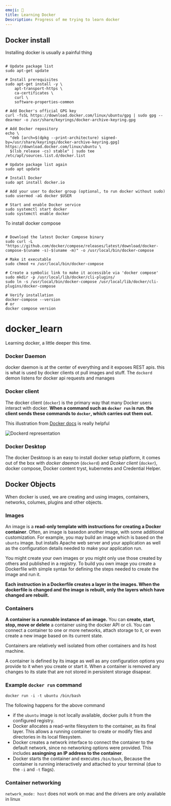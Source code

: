 ```yaml
---
emoji: 🐳
title: Learning Docker
Description: Progress of me trying to learn docker
---
```


## Docker install

Installing docker is usually a painful thing

```shell

# Update package list
sudo apt-get update

# Install prerequisites
sudo apt-get install -y \
    apt-transport-https \
    ca-certificates \
    curl \
    software-properties-common

# Add Docker's official GPG key
curl -fsSL https://download.docker.com/linux/ubuntu/gpg | sudo gpg --dearmor -o /usr/share/keyrings/docker-archive-keyring.gpg

# Add Docker repository
echo \
  "deb [arch=$(dpkg --print-architecture) signed-by=/usr/share/keyrings/docker-archive-keyring.gpg] https://download.docker.com/linux/ubuntu \
  $(lsb_release -cs) stable" | sudo tee /etc/apt/sources.list.d/docker.list

# Update package list again
sudo apt update

# Install Docker
sudo apt install docker.io

# Add your user to docker group (optional, to run docker without sudo)
sudo usermod -aG docker $USER

# Start and enable Docker service
sudo systemctl start docker
sudo systemctl enable docker
```

To install docker compose

```shell

# Download the latest Docker Compose binary
sudo curl -L "https://github.com/docker/compose/releases/latest/download/docker-compose-$(uname -s)-$(uname -m)" -o /usr/local/bin/docker-compose

# Make it executable
sudo chmod +x /usr/local/bin/docker-compose

# Create a symbolic link to make it accessible via 'docker compose'
sudo mkdir -p /usr/local/lib/docker/cli-plugins/
sudo ln -s /usr/local/bin/docker-compose /usr/local/lib/docker/cli-plugins/docker-compose

# Verify installation
docker-compose --version
# or
docker compose version

```


# docker_learn
Learning docker, a little deeper this time.

### Docker Daemon
docker daemon is at the center of everything and it exposes REST apis. this is what is used by docker clients ot pull images and stuff.
The `dockerd` demon listens for docker api requests and manages 

### Docker client

The docker client (`docker`) is the primary way that many Docker users interact with docker. __When a command such as `docker run` is run. the client sends these commands to `docker`, which carries out them out.__


This illustration from  [Docker docs](https://docs.docker.com/get-started/overview/) is really helpful

![Dockerd representation](dockerd.png "Dockerd")

### Docker Desktop

The docker Desktoop is an easy to install docker setup platform, it comes out of the box with *docker daemon* (`dockerd`) and *Dcoker client* (`docker`), docker compose, Docker content tryst, kubernetes and Credential Helper.

## Docker Objects

When docker is used, we are creating and using images, containers, networks, columes, plugins and other objects.

### Images

An image is a **read-only template with instructions for creating a Docker container**. Often, an image is basedon another image, with some additional customization. For example, you may build an image which is based on the `ubuntu` image. but installs Apache web server and your application as well as the configuration details needed to make your application run.

You might create your own images or you might only use those created by others and published in a registry. To build you own image you create a Dockerfile with simple syntax for defining the steps needed to create the image and run it.

**Each instruction in a Dockerfile creates a layer in the images. When the dockerfile is changed and the image is rebuilt, only the layers which have changed are rebuilt.**

### Containers
**A container is a runnable instance of an image.** You can **create, start, stop, move or delete** a container using the docker API or cli. You can connect a container to one or more networks, attach storage to it, or even create a new image based on its current state.

Containers are relatively well isolated from other containers and its host machine.

A container is defined by its image as well as any configuration options you provide to it when you create or start it. When a container is removed any changes to its state that are not stored in persistent storage disapear.

### Example `docker run` command


```
docker run -i -t ubuntu /bin/bash
```

The following happens for the above command

- if the `ubuntu` image is not locally available, docker pulls it from the configured registry.
- Docker allocates a read-write filesystem to the container, as its final layer. This allows a running container to create or modify files and directories in its local filesystem.
- Docker creates a network interface to connect the container to the default network, since no networking options were provided. This includes **assingning an IP address to the container**.
- Docker starts the container and executes `/bin/bash`, Because the container is running interactively and attached to your terminal (due to the `-i` and `-t` flags).

### Container networking

`network_mode: host` does not work on mac and the drivers are only available in linux
